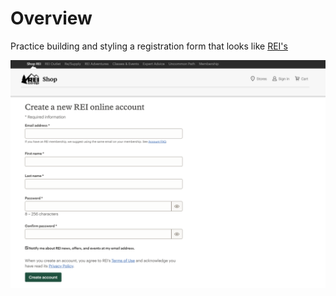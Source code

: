 # Overview

Practice building and styling a registration form that looks like [REI's](https://www.rei.com/yaRegistration?toUrl=/)

![image](./.assets/image.png)
